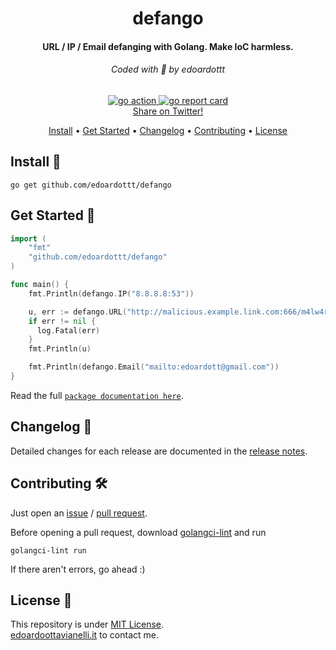 <h1 align="center">
  defango
  <br>
</h1>

<h4 align="center">URL / IP / Email defanging with Golang. Make IoC harmless.</h4>

<h6 align="center"> Coded with 💙 by edoardottt </h6>

<p align="center">

  <a href="https://github.com/edoardottt/defango/actions">
      <img src="https://github.com/edoardottt/defango/actions/workflows/go.yml/badge.svg" alt="go action">
  </a>

  <a href="https://goreportcard.com/report/github.com/edoardottt/defango">
      <img src="https://goreportcard.com/badge/github.com/edoardottt/defango" alt="go report card">
  </a>

<br>
  <!--Tweet button-->
  <a href="https://twitter.com/intent/tweet?text=defango%20-%20URL%20%2F%20IP%20%2F%20Email%20defanging%20with%20Golang.%20Make%20IoC%20harmless.%20https%3A%2F%2Fgithub.com%2Fedoardottt%2Fdefango%20%23golang%20%23github%20%23linux%20%23infosec%20%23malware" target="_blank">Share on Twitter!
  </a>
</p>

<p align="center">
  <a href="#install-">Install</a> •
  <a href="#get-started-">Get Started</a> •
  <a href="#changelog-">Changelog</a> •
  <a href="#contributing-">Contributing</a> •
  <a href="#license-">License</a>
</p>

Install 📡
----------

```console
go get github.com/edoardottt/defango
```

Get Started 🎉
----------

```go
import (
    "fmt"
    "github.com/edoardottt/defango"
)

func main() {
    fmt.Println(defango.IP("8.8.8.8:53"))

    u, err := defango.URL("http://malicious.example.link.com:666/m4lw4r3.exe")
    if err != nil {
      log.Fatal(err)
    }
    fmt.Println(u)

    fmt.Println(defango.Email("mailto:edoardott@gmail.com"))
}
```

Read the full [`package documentation here`](https://pkg.go.dev/github.com/edoardottt/defango).

Changelog 📌
-------

Detailed changes for each release are documented in the [release notes](https://github.com/edoardottt/defango/releases).

Contributing 🛠
-------

Just open an [issue](https://github.com/edoardottt/defango/issues) / [pull request](https://github.com/edoardottt/defango/pulls).

Before opening a pull request, download [golangci-lint](https://golangci-lint.run/usage/install/) and run

```console
golangci-lint run
```

If there aren't errors, go ahead :)

License 📝
-------

This repository is under [MIT License](https://github.com/edoardottt/defango/blob/main/LICENSE).  
[edoardoottavianelli.it](https://www.edoardoottavianelli.it) to contact me.
